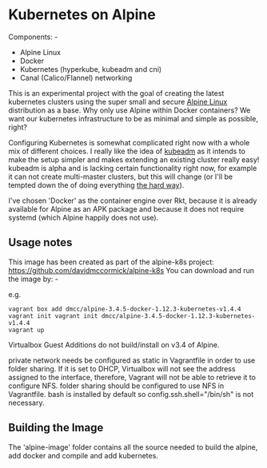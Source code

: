 # Kubernetes on Alpine

Components: -
* Alpine Linux
* Docker
* Kubernetes (hyperkube, kubeadm and cni)
* Canal (Calico/Flannel) networking

This is an experimental project with the goal of creating the latest kubernetes clusters using the super small and secure [Alpine Linux](https://www.alpinelinux.org/) distribution as a base.  Why only use Alpine within Docker containers?  We want our kubernetes infrastructure to be as minimal and simple as possible, right?

Configuring Kubernetes is somewhat complicated right now with a whole mix of different choices.  I really like the idea of [kubeadm](http://kubernetes.io/docs/getting-started-guides/kubeadm/) as it intends to make the setup simpler and makes extending an existing cluster really easy!  kubeadm is alpha and is lacking certain functionality right now, for example it can not create multi-master clusters, but this will change (or I'll be tempted down the of doing everything [the hard way](https://github.com/kelseyhightower/kubernetes-the-hard-way)).

I've chosen 'Docker' as the container engine over Rkt, because it is already available for Alpine as an APK package and because it does not require systemd (which Alpine happily does not use).

## Usage notes

This image has been created as part of the alpine-k8s project: https://github.com/davidmccormick/alpine-k8s You can download and run the image by: -

e.g.

```
vagrant box add dmcc/alpine-3.4.5-docker-1.12.3-kubernetes-v1.4.4
vagrant init vagrant init dmcc/alpine-3.4.5-docker-1.12.3-kubernetes-v1.4.4
vagrant up
```

Virtualbox Guest Additions do not build/install on v3.4 of Alpine.

private network needs be configured as static in Vagrantfile in order to use folder sharing. If it is set to DHCP, Virtualbox will not see the address assigned to the interface, therefore, Vagrant will not be able to retrieve it to configure NFS.
folder sharing should be configured to use NFS in Vagrantfile.
bash is installed by default so config.ssh.shell="/bin/sh" is not necessary.

## Building the Image

The 'alpine-image' folder contains all the source needed to build the alpine, add docker and compile and add kubernetes.
